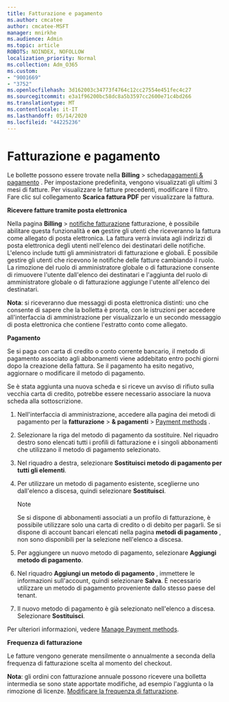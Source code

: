 ```yaml
---
title: Fatturazione e pagamento
ms.author: cmcatee
author: cmcatee-MSFT
manager: mnirkhe
ms.audience: Admin
ms.topic: article
ROBOTS: NOINDEX, NOFOLLOW
localization_priority: Normal
ms.collection: Adm_O365
ms.custom:
- "9001669"
- "3752"
ms.openlocfilehash: 3d162003c34773f4764c12cc27554e451fec4c27
ms.sourcegitcommit: e3a1f96200bc58dc8a5b3597cc2600e71c4bd266
ms.translationtype: MT
ms.contentlocale: it-IT
ms.lasthandoff: 05/14/2020
ms.locfileid: "44225236"
---
```

# <a name="billing-and-payment"></a>Fatturazione e pagamento

Le bollette possono essere trovate nella **Billing**  >  scheda[pagamenti & pagamento](https://go.microsoft.com/fwlink/p/?linkid=848039) .  Per impostazione predefinita, vengono visualizzati gli ultimi 3 mesi di fatture.  Per visualizzare le fatture precedenti, modificare il filtro.  Fare clic sul collegamento **Scarica fattura PDF** per visualizzare la fattura.

**Ricevere fatture tramite posta elettronica**

Nella pagina **Billing**  >  [notifiche fatturazione](https://go.microsoft.com/fwlink/p/?linkid=853212) fatturazione, è possibile abilitare questa funzionalità e **on** gestire gli utenti che riceveranno la fattura come allegato di posta elettronica. La fattura verrà inviata agli indirizzi di posta elettronica degli utenti nell'elenco dei destinatari delle notifiche. L'elenco include tutti gli amministratori di fatturazione e globali.  È possibile gestire gli utenti che ricevono le notifiche delle fatture cambiando il ruolo.  La rimozione del ruolo di amministratore globale o di fatturazione consente di rimuovere l'utente dall'elenco dei destinatari e l'aggiunta del ruolo di amministratore globale o di fatturazione aggiunge l'utente all'elenco dei destinatari.

**Nota**: si riceveranno due messaggi di posta elettronica distinti: uno che consente di sapere che la bolletta è pronta, con le istruzioni per accedere all'interfaccia di amministrazione per visualizzarlo e un secondo messaggio di posta elettronica che contiene l'estratto conto come allegato.

**Pagamento**

Se si paga con carta di credito o conto corrente bancario, il metodo di pagamento associato agli abbonamenti viene addebitato entro pochi giorni dopo la creazione della fattura. Se il pagamento ha esito negativo, aggiornare o modificare il metodo di pagamento.

Se è stata aggiunta una nuova scheda e si riceve un avviso di rifiuto sulla vecchia carta di credito, potrebbe essere necessario associare la nuova scheda alla sottoscrizione.

1. Nell'interfaccia di amministrazione, accedere alla pagina dei metodi di pagamento per la **fatturazione**  >  **& pagamenti**  >  [Payment methods](https://go.microsoft.com/fwlink/p/?linkid=2018806) .

2. Selezionare la riga del metodo di pagamento da sostituire. Nel riquadro destro sono elencati tutti i profili di fatturazione e i singoli abbonamenti che utilizzano il metodo di pagamento selezionato.

3. Nel riquadro a destra, selezionare **Sostituisci metodo di pagamento per tutti gli elementi**.

4. Per utilizzare un metodo di pagamento esistente, sceglierne uno dall'elenco a discesa, quindi selezionare **Sostituisci**.

    > [!NOTE]
    > Se si dispone di abbonamenti associati a un profilo di fatturazione, è possibile utilizzare solo una carta di credito o di debito per pagarli. Se si dispone di account bancari elencati nella pagina **metodi di pagamento** , non sono disponibili per la selezione nell'elenco a discesa.

5. Per aggiungere un nuovo metodo di pagamento, selezionare **Aggiungi metodo di pagamento**.

6. Nel riquadro **Aggiungi un metodo di pagamento** , immettere le informazioni sull'account, quindi selezionare **Salva**. È necessario utilizzare un metodo di pagamento proveniente dallo stesso paese del tenant.

7. Il nuovo metodo di pagamento è già selezionato nell'elenco a discesa. Selezionare **Sostituisci**.

Per ulteriori informazioni, vedere [Manage Payment methods](https://docs.microsoft.com/microsoft-365/commerce/billing-and-payments/manage-payment-methods).

**Frequenza di fatturazione**

Le fatture vengono generate mensilmente o annualmente a seconda della frequenza di fatturazione scelta al momento del checkout.  

**Nota**: gli ordini con fatturazione annuale possono ricevere una bolletta intermedia se sono state apportate modifiche, ad esempio l'aggiunta o la rimozione di licenze. [Modificare la frequenza di fatturazione](https://docs.microsoft.com/microsoft-365/commerce/billing-and-payments/change-payment-frequency).
